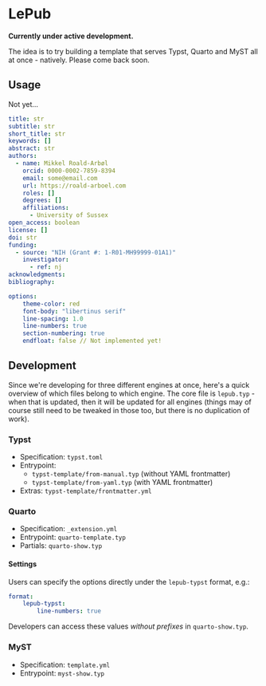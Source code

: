 # LePub

**Currently under active development.**

The idea is to try building a template that serves Typst, Quarto and MyST all at once - natively. Please come back soon.

## Usage

Not yet...

```yaml
title: str
subtitle: str
short_title: str
keywords: []
abstract: str
authors:
  - name: Mikkel Roald-Arbøl
    orcid: 0000-0002-7859-8394
    email: some@email.com
    url: https://roald-arboel.com
    roles: []
    degrees: []
    affiliations:
      - University of Sussex
open_access: boolean
license: []
doi: str
funding:
  - source: "NIH (Grant #: 1-R01-MH99999-01A1)"
    investigator: 
      - ref: nj
acknowledgments: 
bibliography: 
```

```yaml
options:
    theme-color: red
    font-body: "libertinus serif"
    line-spacing: 1.0
    line-numbers: true
    section-numbering: true
    endfloat: false // Not implemented yet!
```
    

## Development

Since we're developing for three different engines at once, here's a quick overview of which files belong to which engine. The core file is `lepub.typ` - when that is updated, then it will be updated for all engines (things may of course still need to be tweaked in those too, but there is no duplication of work).

### Typst
- Specification: `typst.toml`
- Entrypoint: 
    - `typst-template/from-manual.typ` (without YAML frontmatter)
    - `typst-template/from-yaml.typ` (with YAML frontmatter)
- Extras: `typst-template/frontmatter.yml`

### Quarto 
- Specification: `_extension.yml`
- Entrypoint: `quarto-template.typ`
- Partials: `quarto-show.typ`

#### Settings
Users can specify the options directly under the `lepub-typst` format, e.g.:

```yaml
format:
    lepub-typst:
        line-numbers: true
```

Developers can access these values *without prefixes* in `quarto-show.typ`.

### MyST
- Specification: `template.yml`
- Entrypoint: `myst-show.typ`
